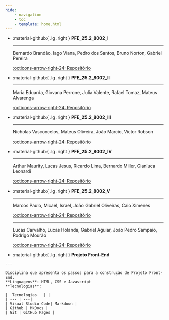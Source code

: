 ```yaml
---
hide:
    - navigation
    - toc
    - template: home.html
---
```


<div class="grid cards" style="grid-template-columns: repeat(3, 1fr); background: var(--md-primary-bg-color); color: var(--md-primary-fg-color);" markdown>

-   :material-github:{ .lg .right } __PFE_25.2_8002_I__

    ---

    Bernardo Brandão, Iago Viana, Pedro dos Santos, Bruno Norton, Gabriel Pereira

    [:octicons-arrow-right-24: Repositório](https://github.com/Projetos-de-Extensao/PFE_25.2_8002_I)

-   :material-github:{ .lg .right } __PFE_25.2_8002_II__

    ---

    Maria Eduarda, Giovana Perrone, Julia Valente, Rafael Tomaz, Mateus Alvarenga

    [:octicons-arrow-right-24: Repositório](https://github.com/Projetos-de-Extensao/PFE_25.2_8002_II)

-   :material-github:{ .lg .right } __PFE_25.2_8002_III__

    ---

    Nicholas Vasconcelos, Mateus Oliveira, João Marcio, Victor Robson   

    [:octicons-arrow-right-24: Repositório](https://github.com/Projetos-de-Extensao/PFE_25.2_8002_III)

-   :material-github:{ .lg .right } __PFE_25.2_8002_IV__

    ---

    Arthur Maurity, Lucas Jesus, Ricardo Lima, Bernardo Miller, Gianluca Leonardi

    [:octicons-arrow-right-24: Repositório](https://github.com/Projetos-de-Extensao/PFE_25.2_8002_IV)

-   :material-github:{ .lg .right } __PFE_25.2_8002_V__

    ---

    Marcos Paulo, Micael, Israel, João Gabriel Oliveiras, Caio Ximenes

    [:octicons-arrow-right-24: Repositório](https://github.com/Projetos-de-Extensao/PFE_25.2_8002_V)

    ---

    Lucas Carvalho, Lucas Holanda, Gabriel Aguiar, João Pedro Sampaio, Rodrigo Mourão

    [:octicons-arrow-right-24: Repositório](https://github.com/Projetos-de-Extensao/PFE_25.2_8002_VI)

</div>

-    :material-github:{ .lg .right } __Projeto Front-End__
    
    ---
    
    Disciplina que apresenta os passos para a construção de Projeto Front-End.
    **Linguagens**: HTML, CSS e Javascript
    **Tecnologias**:
    
    |  Tecnologias   | |
    | --- | ---|
    | Visual Studio Code| Markdown |
    | Github | MkDocs |
    | Git | GitHub Pages |







